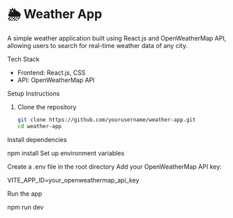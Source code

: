 # 🌦 Weather App  

A simple weather application built using React.js and OpenWeatherMap API, allowing users to search for real-time weather data of any city.  

  Tech Stack  
- Frontend: React.js, CSS  
- API: OpenWeatherMap API  

 Setup Instructions  

1. Clone the repository 
   ```bash
   git clone https://github.com/yourusername/weather-app.git
   cd weather-app
Install dependencies

npm install
Set up environment variables

Create a .env file in the root directory
Add your OpenWeatherMap API key:

VITE_APP_ID=your_openweathermap_api_key

Run the app

npm run dev
